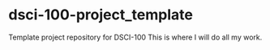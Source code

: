 # dsci-100-project_template
Template project repository for DSCI-100
This is where I will do all my work.
